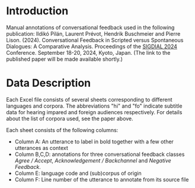 # Introduction
Manual annotations of conversational feedback used in the following publication:
Ildikó Pilán, Laurent Prévot, Hendrik Buschmeier and Pierre Lison. (2024). Conversational Feedback in Scripted versus Spontaneous Dialogues: A Comparative Analysis. Proceedings of the [SIGDIAL 2024](https://2024.sigdial.org/) Conference. September 18-20, 2024, Kyoto, Japan. (The link to the published paper will be made available shortly.)

# Data Description
Each Excel file consists of several sheets corresponding to different languages and corpora. The abbreviations "hi" and "fo" indicate subtitle data for hearing impared and foreign audiences respectively. For details about the list of corpora used, see the paper above. 

Each sheet consists of the following columns:
- Column A: An utterance to label in bold together with a few other utterances as context
- Column B,C,D: annotations for three conversational feedback classes *Agree / Accept*,  *Acknowledgement / Backchannel* and *Negative Feedback*. 
- Column E: language code and (sub)corpus of origin
- Column F: Line number of the utterance to annotate from its source file
